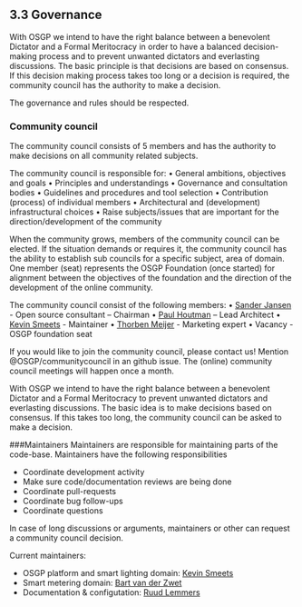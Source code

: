 ## 3.3 Governance

With OSGP we intend to have the right balance between a benevolent Dictator and a Formal Meritocracy in order to have a balanced decision-making process and to prevent unwanted dictators and everlasting discussions. The basic principle is that decisions are based on consensus. If this decision making process takes too long or a decision is required, the community council has the authority to make a decision.

The governance and rules should be respected.

### Community council
The community council consists of 5 members and has the authority to make decisions on all community related subjects.

The community council is responsible for:
• General ambitions, objectives and goals
• Principles and understandings
• Governance and consultation bodies
• Guidelines and procedures and tool selection
• Contribution (process) of individual members
• Architectural and (development) infrastructural choices
• Raise subjects/issues that are important for the direction/development of the community

When the community grows, members of the community council can be elected. If the situation demands or requires it, the community council has the ability to establish sub councils for a specific subject, area of domain. One member (seat) represents the OSGP Foundation (once started) for alignment between the objectives of the foundation and the direction of the development of the online community.

The community council consist of the following members:
• [Sander Jansen](https://github.com/Sander3003) - Open source consultant – Chairman 
• [Paul Houtman](https://github.com/phoutman) – Lead Architect
• [Kevin Smeets](https://github.com/kevinsmeets) - Maintainer 
• [Thorben Meijer](https://github.com/thorbenmeijer) - Marketing expert
• Vacancy - OSGP foundation seat

If you would like to join the community council, please contact us! Mention @OSGP/communitycouncil in an github issue.
The (online) community council meetings will happen once a month.

With OSGP we intend to have the right balance between a benevolent Dictator and a Formal Meritocracy to prevent unwanted dictators and everlasting discussions. The basic idea is to make decisions based on consensus. If this takes too long, the community council can be asked to make a decision.

###Maintainers
Maintainers are responsible for maintaining parts of the code-base. Maintainers have the following responsibilities
- Coordinate development activity
- Make sure code/documentation reviews are being done
- Coordinate pull-requests
- Coordinate bug follow-ups
- Coordinate questions

In case of long discussions or arguments, maintainers or other can request a community council decision.

Current maintainers:
* OSGP platform and smart lighting domain: [Kevin Smeets](https://github.com/kevinsmeets)
* Smart metering domain: [Bart van der Zwet](https://github.com/bvdzwet)
* Documentation & configutation: [Ruud Lemmers](https://github.com/rlemmers)

